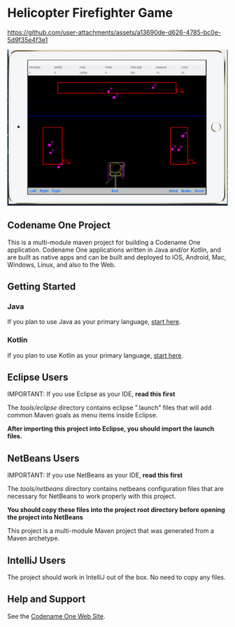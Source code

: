 # Helicopter Firefighter Game


https://github.com/user-attachments/assets/a13690de-d626-4785-bc0e-5d9f35e4f3e1


![](./docs/Gameplay.png)

## Codename One Project

This is a multi-module maven project for building a Codename One application. Codename One applications written in Java and/or Kotlin, and are built as native apps and can be built and deployed to iOS, Android, Mac, Windows, Linux, and also to the Web.

## Getting Started

### Java

If you plan to use Java as your primary language, [start here](https://shannah.github.io/cn1-maven-archetypes/cn1app-archetype-tutorial/getting-started.html).

### Kotlin

If you plan to use Kotlin as your primary language, [start here](https://shannah.github.io/cn1app-archetype-kotlin-template/getting-started.html).

## Eclipse Users

IMPORTANT: If you use Eclipse as your IDE, **read this first**

The _tools/eclipse_ directory contains eclipse ".launch" files that will add common Maven goals as menu items inside Eclipse.

**After importing this project into Eclipse, you should import the launch files.**

## NetBeans Users

IMPORTANT: If you use NetBeans as your IDE, **read this first**

The _tools/netbeans_ directory contains netbeans configuration files that are necessary for NetBeans to work properly with this project.

**You should copy these files into the project root directory before opening the project into NetBeans**

This project is a multi-module Maven project that was generated from a Maven archetype.

## IntelliJ Users

The project should work in IntelliJ out of the box. No need to copy any files.

## Help and Support

See the [Codename One Web Site](https://www.codenameone.com).
